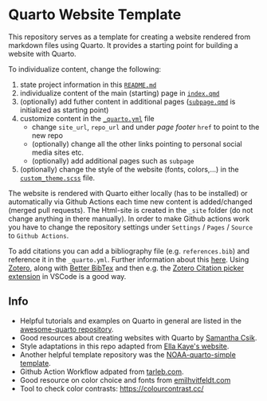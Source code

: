 # Quarto Website Template

This repository serves as a template for creating a website rendered from markdown files using Quarto. It provides a starting point for building a website with Quarto. 

To individualize content, change the following:

1. state project information in this [`README.md`](/README.md)
2. individualize content of the main (starting) page in [`index.qmd`](/index.qmd) 
3. (optionally) add futher content in additional pages ([`subpage.qmd`](/subpage.qmd) is initialized as starting point)
4. customize content in the [`_quarto.yml`](/_quarto.yml) file
   - change `site_url`, `repo_url` and under *page footer* `href` to point to the new repo
   - (optionally) change all the other links pointing to personal social media sites etc.
   - (optionally) add additional pages such as `subpage`
5. (optionally) change the style of the website (fonts, colors,...) in the [`custom_theme.scss`](/custom_theme.scss) file. 


The website is rendered with Quarto either locally (has to be installed) or automatically via Github Actions each time new content is added/changed (merged pull requests). The Html-site is created in the `_site` folder (do not change anything in there manually). In order to make Github actions work you have to change the repository settings under `Settings` / `Pages` / `Source` to `Github Actions`.

To add citations you can add a bibliography file (e.g. `references.bib`) and reference it in the `_quarto.yml`. Further information about this [here](https://quarto.org/docs/visual-editor/technical.html#citations). Using [Zotero](https://www.zotero.org/), along with [Better BibTex](https://retorque.re/zotero-better-bibtex/installation/) and then e.g. the [Zotero Citation picker extension](https://github.com/mblode/vscode-zotero) in VSCode is a good way.


## Info

- Helpful tutorials and examples on Quarto in general are listed in the [awesome-quarto repository](https://github.com/mcanouil/awesome-quarto).
- Good resources about creating websites with Quarto by [Samantha Csik](https://ucsb-meds.github.io/creating-quarto-websites/).
- Style adaptations in this repo adapted from [Ella Kaye's website](https://github.com/EllaKaye/ellakaye.co.uk).
- Another helpful template repository was the [NOAA-quarto-simple template](https://github.com/nmfs-opensci/NOAA-quarto-simple).
- Github Action Workflow adpated from [tarleb.com](https://tarleb.com/posts/quarto-with-gh-pages/#actions-only-pages-beta).
- Good resource on color choice and fonts from [emilhvitfeldt.com](https://www.emilhvitfeldt.com/post/slidecraft-colors-fonts/)
- Tool to check color contrasts: https://colourcontrast.cc/